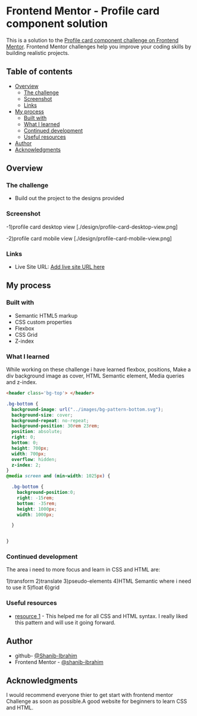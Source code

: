 # Frontend Mentor - Profile card component solution

This is a solution to the [Profile card component challenge on Frontend Mentor](https://www.frontendmentor.io/challenges/profile-card-component-cfArpWshJ). Frontend Mentor challenges help you improve your coding skills by building realistic projects.

## Table of contents

- [Overview](#overview)
  - [The challenge](#the-challenge)
  - [Screenshot](#screenshot)
  - [Links](#links)
- [My process](#my-process)
  - [Built with](#built-with)
  - [What I learned](#what-i-learned)
  - [Continued development](#continued-development)
  - [Useful resources](#useful-resources)
- [Author](#author)
- [Acknowledgments](#acknowledgments)

## Overview

### The challenge

- Build out the project to the designs provided

### Screenshot

-1)profile card desktop view
   [./design/profile-card-desktop-view.png]

-2)profile card mobile view
   [./design/profile-card-mobile-view.png]

### Links

- Live Site URL: [Add live site URL here](https://your-live-site-url.com)

## My process

### Built with

- Semantic HTML5 markup
- CSS custom properties
- Flexbox
- CSS Grid
- Z-index

### What I learned

While working on these challenge i have learned flexbox, positions, Make a div background image as cover, HTML Semantic element, Media queries and z-index.

```html
<header class='bg-top'> </header>
```
```css
.bg-bottom {
  background-image: url("../images/bg-pattern-bottom.svg");
  background-size: cover;
  background-repeat: no-repeat;
  background-position: 30rem 23rem;
  position: absolute;
  right: 0;
  bottom: 0;
  height: 700px;
  width: 700px;
  overflow: hidden;
  z-index: 2;
}
@media screen and (min-width: 1025px) {

  .bg-bottom {
    background-position:0;
    right: -15rem;
    bottom: -35rem;
    height: 1000px;
    width: 1000px;

  }


}
```


### Continued development

The area i need to more focus and learn in CSS and HTML are:

   1)transform
   2)translate
   3)pseudo-elements
   4)HTML Semantic where i need to use it
   5)float
   6)grid

### Useful resources

- [resource 1](https://developer.mozilla.org/en-US/) - This helped me for all CSS and HTML syntax. I really liked this pattern and will use it going forward.

## Author

- github- [@Shanib-Ibrahim](https://github.com/shanib-ibrahim)
- Frontend Mentor - [@shanib-ibrahim](https://www.frontendmentor.io/profile/shanib-ibrahim)



## Acknowledgments

I would recommend everyone thier to get start with frontend mentor Challenge as soon as possible.A good website for beginners to learn CSS and HTML.
